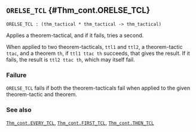 ## `ORELSE_TCL` {#Thm_cont.ORELSE_TCL}


```
ORELSE_TCL : (thm_tactical * thm_tactical -> thm_tactical)
```



Applies a theorem-tactical, and if it fails, tries a second.


When applied to two theorem-tacticals, `ttl1` and `ttl2`, a theorem-tactic
`ttac`, and a theorem `th`, if `ttl1 ttac th` succeeds, that gives the
result. If it fails, the result is `ttl2 ttac th`, which may itself fail.

### Failure

`ORELSE_TCL` fails if both the theorem-tacticals fail when applied to the
given theorem-tactic and theorem.

### See also

[`Thm_cont.EVERY_TCL`](#Thm_cont.EVERY_TCL), [`Thm_cont.FIRST_TCL`](#Thm_cont.FIRST_TCL), [`Thm_cont.THEN_TCL`](#Thm_cont.THEN_TCL)

